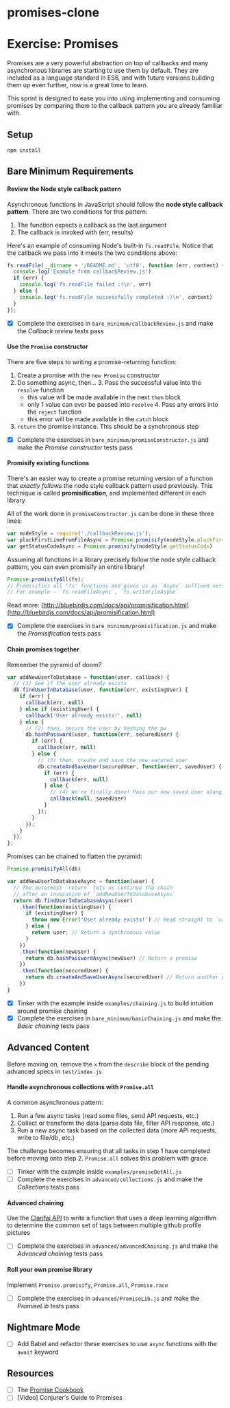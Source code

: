 # promises-clone

# Exercise: Promises

Promises are a very powerful abstraction on top of callbacks and many asynchronous libraries are starting to use them by default. They are included as a language standard in ES6, and with future versions building them up even further, now is a great time to learn.

This sprint is designed to ease you into using implementing and consuming promises by comparing them to the callback pattern you are already familiar with.

## Setup

```
npm install
```

## Bare Minimum Requirements

#### Review the Node style callback pattern
Asynchronous functions in JavaScript should follow the **node style callback pattern**. There are two conditions for this pattern:
  1. The function expects a callback as the last argument
  2. The callback is invoked with (err, results)

Here's an example of consuming Node's built-in `fs.readFile`. Notice that the callback we pass into it meets the two conditions above:

```js
fs.readFile(__dirname + '/README.md', 'utf8', function (err, content) {
  console.log('Example from callbackReview.js')
  if (err) {
    console.log('fs.readFile failed :(\n', err)
  } else {
    console.log('fs.readFile successfully completed :)\n', content)
  }
});
```

- [X] Complete the exercises in `bare_minimum/callbackReview.js` and make the *Callback review* tests pass

#### Use the `Promise` constructor

There are five steps to writing a promise-returning function:
  1. Create a promise with the `new Promise` constructor
  2. Do something async, then...
    3. Pass the successful value into the `resolve` function
        - this value will be made available in the next `then` block
        - only 1 value can ever be passed into `resolve`
    4. Pass any errors into the `reject` function
        - this error will be made available in the `catch` block
  5. `return` the promise instance. This should be a synchronous step

- [X] Complete the exercises in `bare_minimum/promiseConstructor.js` and make the *Promise constructor* tests pass

#### Promisify existing functions

There's an easier way to create a promise returning version of a function that *exactly follows* the node style callback pattern used previously. This technique is called **promisification**, and implemented different in each library

All of the work done in `promiseConstructor.js` can be done in these three lines:
```js
var nodeStyle = require('./callbackReview.js');
var pluckFirstLineFromFileAsync = Promise.promisify(nodeStyle.pluckFirstLineFromFile)
var getStatusCodeAsync = Promise.promisify(nodeStyle.getStatusCode)
```

Assuming all functions in a library precisely follow the node style callback pattern, you can even promisify an entire library!
```js
Promise.promisifyAll(fs);
// Promisifies all 'fs' functions and gives us an `Async` suffixed version
// For example - `fs.readFileAsync`, `fs.writeFileAsync`
```

Read more: [http://bluebirdjs.com/docs/api/promisification.html](http://bluebirdjs.com/docs/api/promisification.html)

- [X] Complete the exercises in `bare_minimum/promisification.js` and make the *Promisification* tests pass

#### Chain promises together

Remember the pyramid of doom?

```js
var addNewUserToDatabase = function(user, callback) {
  // (1) See if the user already exists
  db.findUserInDatabase(user, function(err, existingUser) {
    if (err) {
      callback(err, null)
    } else if (existingUser) {
      callback('User already exists!', null)
    } else {
      // (2) then, secure the user by hashing the pw
      db.hashPassword(user, function(err, securedUser) {
        if (err) {
          callback(err, null)
        } else {
          // (3) then, create and save the new secured user
          db.createAndSaveUser(securedUser, function(err, savedUser) {
            if (err) {
              callback(err, null)
            } else {
              // (4) We're finally done! Pass our new saved user along
              callback(null, savedUser)
            }
          });
        }
      });
    }
  });
};
```

Promises can be chained to flatten the pyramid:

```js
Promise.promisifyAll(db)

var addNewUserToDatabaseAsync = function(user) {
  // The outermost `return` lets us continue the chain
  // after an invocation of `addNewUserToDatabaseAsync`
  return db.findUserInDatabaseAsync(user)
    .then(function(existingUser) {
      if (existingUser) {
        throw new Error('User already exists!') // Head straight to `catch`. Do not pass Go, do not collect $200
      } else {
        return user; // Return a synchronous value
      }
    })
    .then(function(newUser) {
      return db.hashPasswordAsync(newUser) // Return a promise
    })
    .then(function(securedUser) {
      return db.createAndSaveUserAsync(securedUser) // Return another promise
    })
}
```

- [X] Tinker with the example inside `examples/chaining.js` to build intuition around promise chaining
- [X] Complete the exercises in `bare_minimum/basicChaining.js` and make the *Basic chaining* tests pass

## Advanced Content

Before moving on, remove the `x` from the `describe` block of the pending advanced specs in `test/index.js`

#### Handle asynchronous collections with `Promise.all`

A common asynchronous pattern:
  1. Run a few async tasks (read some files, send API requests, etc.)
  2. Collect or transform the data (parse data file, filter API response, etc.)
  3. Run a new async task based on the collected data (more API requests, write to file/db, etc.)

The challenge becomes ensuring that all tasks in step 1 have completed before moving onto step 2. `Promise.all` solves this problem with grace.

- [ ] Tinker with the example inside `examples/promiseDotAll.js`
- [ ] Complete the exercises in `advanced/collections.js` and make the *Collections* tests pass

#### Advanced chaining

Use the [Clarifai API](https://www.clarifai.com/api) to write a function that uses a deep learning algorithm to determine the common set of tags between multiple github profile pictures

- [ ] Complete the exercises in `advanced/advancedChaining.js` and make the *Advanced chaining* tests pass

#### Roll your own promise library

Implement `Promise.promisify`, `Promise.all`, `Promise.race`

- [ ] Complete the exercises in `advanced/PromiseLib.js` and make the *PromiseLib* tests pass

## Nightmare Mode

- [ ] Add Babel and refactor these exercises to use `async` functions with the `await` keyword

## Resources
- [ ] The [Promise Cookbook](https://github.com/mattdesl/promise-cookbook)
- [ ] [Video] Conjurer's Guide to Promises
